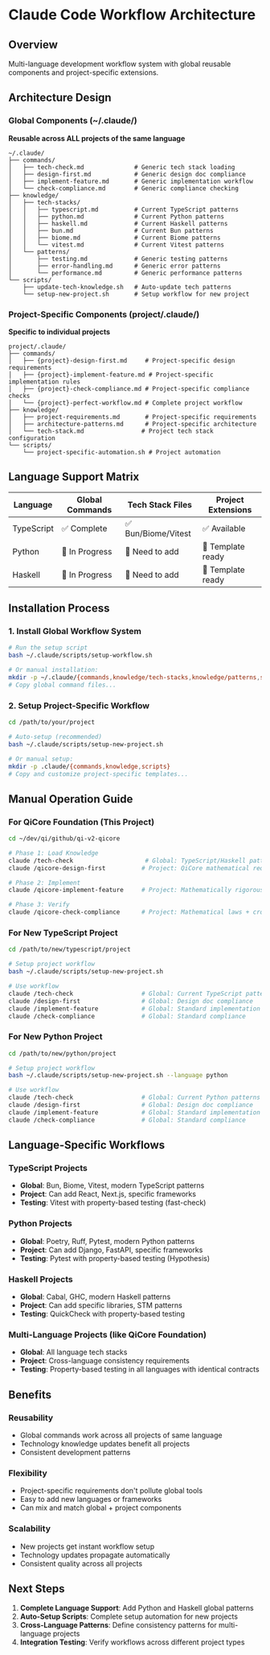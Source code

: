 # Claude Code Workflow Architecture

## Overview
Multi-language development workflow system with global reusable components and project-specific extensions.

## Architecture Design

### Global Components (~/.claude/)
**Reusable across ALL projects of the same language**

```
~/.claude/
├── commands/
│   ├── tech-check.md              # Generic tech stack loading
│   ├── design-first.md            # Generic design doc compliance  
│   ├── implement-feature.md       # Generic implementation workflow
│   └── check-compliance.md        # Generic compliance checking
├── knowledge/
│   ├── tech-stacks/
│   │   ├── typescript.md          # Current TypeScript patterns
│   │   ├── python.md              # Current Python patterns
│   │   ├── haskell.md             # Current Haskell patterns
│   │   ├── bun.md                 # Current Bun patterns
│   │   ├── biome.md               # Current Biome patterns
│   │   └── vitest.md              # Current Vitest patterns
│   └── patterns/
│       ├── testing.md             # Generic testing patterns
│       ├── error-handling.md      # Generic error patterns
│       └── performance.md         # Generic performance patterns
└── scripts/
    ├── update-tech-knowledge.sh   # Auto-update tech patterns
    └── setup-new-project.sh       # Setup workflow for new project
```

### Project-Specific Components (project/.claude/)
**Specific to individual projects**

```
project/.claude/
├── commands/
│   ├── {project}-design-first.md     # Project-specific design requirements
│   ├── {project}-implement-feature.md # Project-specific implementation rules
│   ├── {project}-check-compliance.md # Project-specific compliance checks
│   └── {project}-perfect-workflow.md # Complete project workflow
├── knowledge/
│   ├── project-requirements.md       # Project-specific requirements
│   ├── architecture-patterns.md      # Project-specific architecture
│   └── tech-stack.md                # Project tech stack configuration
└── scripts/
    └── project-specific-automation.sh # Project automation
```

## Language Support Matrix

| Language   | Global Commands | Tech Stack Files | Project Extensions |
|------------|----------------|------------------|-------------------|
| TypeScript | ✅ Complete    | ✅ Bun/Biome/Vitest | ✅ Available |
| Python     | 🔄 In Progress | 🔄 Need to add | 🔄 Template ready |
| Haskell    | 🔄 In Progress | 🔄 Need to add | 🔄 Template ready |

## Installation Process

### 1. Install Global Workflow System
```bash
# Run the setup script
bash ~/.claude/scripts/setup-workflow.sh

# Or manual installation:
mkdir -p ~/.claude/{commands,knowledge/tech-stacks,knowledge/patterns,scripts}
# Copy global command files...
```

### 2. Setup Project-Specific Workflow
```bash
cd /path/to/your/project

# Auto-setup (recommended)
bash ~/.claude/scripts/setup-new-project.sh

# Or manual setup:
mkdir -p .claude/{commands,knowledge,scripts}
# Copy and customize project-specific templates...
```

## Manual Operation Guide

### For QiCore Foundation (This Project)
```bash
cd ~/dev/qi/github/qi-v2-qicore

# Phase 1: Load Knowledge
claude /tech-check                    # Global: TypeScript/Haskell patterns
claude /qicore-design-first          # Project: QiCore mathematical requirements

# Phase 2: Implement
claude /qicore-implement-feature     # Project: Mathematically rigorous implementation

# Phase 3: Verify
claude /qicore-check-compliance      # Project: Mathematical laws + cross-language consistency
```

### For New TypeScript Project
```bash
cd /path/to/new/typescript/project

# Setup project workflow
bash ~/.claude/scripts/setup-new-project.sh

# Use workflow
claude /tech-check                   # Global: Current TypeScript patterns
claude /design-first                 # Global: Design doc compliance
claude /implement-feature            # Global: Standard implementation
claude /check-compliance             # Global: Standard compliance
```

### For New Python Project
```bash
cd /path/to/new/python/project

# Setup project workflow  
bash ~/.claude/scripts/setup-new-project.sh --language python

# Use workflow
claude /tech-check                   # Global: Current Python patterns
claude /design-first                 # Global: Design doc compliance  
claude /implement-feature            # Global: Standard implementation
claude /check-compliance             # Global: Standard compliance
```

## Language-Specific Workflows

### TypeScript Projects
- **Global**: Bun, Biome, Vitest, modern TypeScript patterns
- **Project**: Can add React, Next.js, specific frameworks
- **Testing**: Vitest with property-based testing (fast-check)

### Python Projects  
- **Global**: Poetry, Ruff, Pytest, modern Python patterns
- **Project**: Can add Django, FastAPI, specific frameworks
- **Testing**: Pytest with property-based testing (Hypothesis)

### Haskell Projects
- **Global**: Cabal, GHC, modern Haskell patterns
- **Project**: Can add specific libraries, STM patterns
- **Testing**: QuickCheck with property-based testing

### Multi-Language Projects (like QiCore Foundation)
- **Global**: All language tech stacks
- **Project**: Cross-language consistency requirements
- **Testing**: Property-based testing in all languages with identical contracts

## Benefits

### Reusability
- Global commands work across all projects of same language
- Technology knowledge updates benefit all projects
- Consistent development patterns

### Flexibility  
- Project-specific requirements don't pollute global tools
- Easy to add new languages or frameworks
- Can mix and match global + project components

### Scalability
- New projects get instant workflow setup
- Technology updates propagate automatically
- Consistent quality across all projects

## Next Steps

1. **Complete Language Support**: Add Python and Haskell global patterns
2. **Auto-Setup Scripts**: Complete setup automation for new projects
3. **Cross-Language Patterns**: Define consistency patterns for multi-language projects
4. **Integration Testing**: Verify workflows across different project types